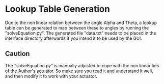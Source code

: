 # Lookup Table Generation
Due to the non linear relation between the angle Alpha and Theta, a lookup table can be generated to map between these to angles by running the "solveEquation.py".
The generated file "data.txt" needs to be placed in the interface directory afterwards if you intend it to be used by the GUI.

## Caution
The "solveEquation.py" is manually adjusted to cope with the non linearities of the Author's actuator. So make sure you read it and understand it well, and then modify it to work with your actuator.
